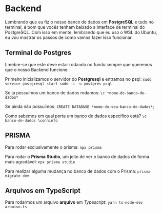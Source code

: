 # Backend
Lembrando que eu fiz o nosso banco de dados em **PostgreSQL** e tudo no terminal, é bom que vocês tenham baixado a interface de terminal do PostgreSQL.
Com isso em mente, lembrando que eu uso o WSL do Ubuntu, eu vou mostrar os passos de como vamos fazer isso funcionar.


## Terminal do Postgres
Lmebre-se que este deve estar rodando no fundo sempre que queremos que o nosso Backend funcione.

Primeiro inicializamos o servidor do **Postgresql** e entramos no psql:
``
sudo service postgresql start
sudo -i -u postgres
psql
``

Se já possuímos um banco de dados rodamos:
``
\c *nome-do-banco-de-dados*
``

Se ainda não possuímos:
``
CREATE DATABASE *nome-do-seu-banco-de-dados*;
``

Como sabemos em qual porta um banco de dados específico está?
``
\c banco-de-dados
\conninfo
``


## PRISMA
Para rodar exclusivamente o prisma:
``
npx prisma
``

Para rodar o **Prisma Studio**, um jeito de ver o banco de dados de forma mais agradável:
``
npx prisma studio
``

Para realizar alguma mudança no banco de dados com o Prisma:
``
prisma migrate dev
``


## Arquivos em TypeScript
Para rodarmos um arquivo **arquivo** em *Typescript*:
``
yarn ts-node-dev arquivo.ts
``


## .env
O arquivo **.env** que temos no nosso projeto ele serve como um endereço do nosso banco de dados. A estrutura dele basicamente é:
``
DATABASE_URL="postgresql://postgres:default@localhost:5432/sipb?schema=public"
``
 - **postgres:default**, *postgres* representa o seu usuário do terminal do postgres, e *default* a senha do seu usuário;
 - **localhost:5432** é a porta em que você está rodando o seu banco de dados;
 - **sipb** é o nome do banco de dados no **postgres**

Assim, sinta-se a vontade de mudar em sua máquina esse endereço de acordo com seu login, senha do postgres e do nome de banco de dados que você criou no PostgreSQL
